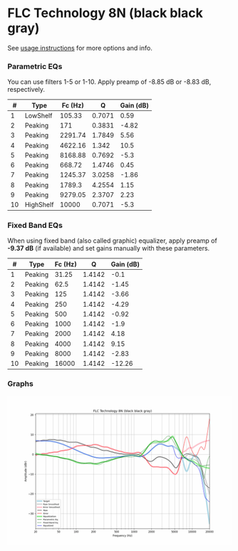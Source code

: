 # FLC Technology 8N (black black gray)
See [usage instructions](https://github.com/jaakkopasanen/AutoEq#usage) for more options and info.

### Parametric EQs
You can use filters 1-5 or 1-10. Apply preamp of -8.85 dB or -8.83 dB, respectively.

|   # | Type      |   Fc (Hz) |      Q |   Gain (dB) |
|-----|-----------|-----------|--------|-------------|
|   1 | LowShelf  |    105.33 | 0.7071 |        0.59 |
|   2 | Peaking   |    171    | 0.3831 |       -4.82 |
|   3 | Peaking   |   2291.74 | 1.7849 |        5.56 |
|   4 | Peaking   |   4622.16 | 1.342  |       10.5  |
|   5 | Peaking   |   8168.88 | 0.7692 |       -5.3  |
|   6 | Peaking   |    668.72 | 1.4746 |        0.45 |
|   7 | Peaking   |   1245.37 | 3.0258 |       -1.86 |
|   8 | Peaking   |   1789.3  | 4.2554 |        1.15 |
|   9 | Peaking   |   9279.05 | 2.3707 |        2.23 |
|  10 | HighShelf |  10000    | 0.7071 |       -5.3  |

### Fixed Band EQs
When using fixed band (also called graphic) equalizer, apply preamp of **-9.37 dB** (if available) and set gains manually with these parameters.

|   # | Type    |   Fc (Hz) |      Q |   Gain (dB) |
|-----|---------|-----------|--------|-------------|
|   1 | Peaking |     31.25 | 1.4142 |       -0.1  |
|   2 | Peaking |     62.5  | 1.4142 |       -1.45 |
|   3 | Peaking |    125    | 1.4142 |       -3.66 |
|   4 | Peaking |    250    | 1.4142 |       -4.29 |
|   5 | Peaking |    500    | 1.4142 |       -0.92 |
|   6 | Peaking |   1000    | 1.4142 |       -1.9  |
|   7 | Peaking |   2000    | 1.4142 |        4.18 |
|   8 | Peaking |   4000    | 1.4142 |        9.15 |
|   9 | Peaking |   8000    | 1.4142 |       -2.83 |
|  10 | Peaking |  16000    | 1.4142 |      -12.26 |

### Graphs
![](./FLC%20Technology%208N%20(black%20black%20gray).png)
